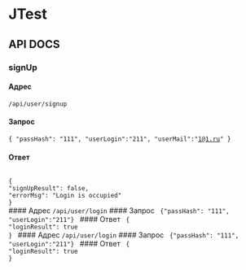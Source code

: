 # JTest
## API DOCS
### signUp
#### Адрес
<code>/api/user/signup</code>
#### Запрос
<code>{
"passHash": "111", 
"userLogin":"211", 
"userMail":"1@1.ru"
}</code>
#### Ответ
<code>
{
"signUpResult": false,
"errorMsg": "Login is occupied"   
}
</code>
#### Адрес 
<code>/api/user/login</code>
#### Запрос
<code> {"passHash": "111", "userLogin":"211"} </code>
#### Ответ
<code> {
"loginResult": true
} </code>
#### Адрес 
<code>/api/user/login</code>
#### Запрос
<code> {"passHash": "111", "userLogin":"211"} </code>
#### Ответ
<code> {
"loginResult": true
} </code>

